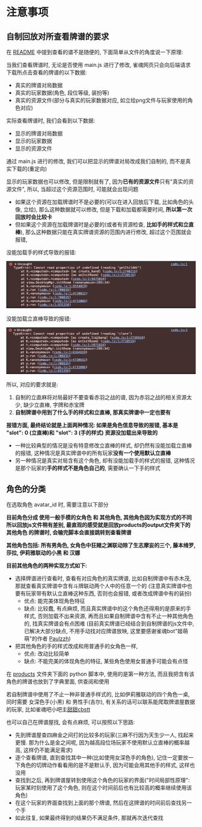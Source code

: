 # 注意事项

## 自制回放对所查看牌谱的要求

在 [README](README.md) 中提到查看的谱不是随便的, 下面简单从文件的角度说一下原理:

当我们查看牌谱时, 无论是否使用 main.js 进行了修改, 雀魂网页只会向后端请求下载所点击查看的牌谱的以下数据:

- 真实的牌谱对局数据
- 真实的玩家数据(角色, 段位等级, 装扮等)
- 真实的资源文件(部分与真实的玩家数据对应, 如立绘png文件与玩家使用的角色对应)

实际查看牌谱时, 我们会看到以下数据:

- 显示的牌谱对局数据
- 显示的玩家数据
- 显示的资源文件

通过 main.js 进行的修改, 我们可以把显示的牌谱对局改成我们自制的, 而不是真实下载的(重定向)

显示的玩家数据也可以修改, 但是限制就有了, 因为**已有的资源文件**只有"真实的资源文件", 所以, 当超过这个资源范围时, 可能就会出现问题

- 如果这个资源在加载牌谱时不是必要的(可以在进入回放后下载, 比如角色的头像, 立绘), 那么这种数据就可以修改, 但是下载和加载都需要时间, **所以第一次回放时会比较卡**
- 但如果这个资源在加载牌谱时是必要的(或者有资源检查, **比如手的样式和立直棒**), 那么这种数据只能在真实牌谱资源的范围内进行修改, 超过这个范围就会报错,

没能加载手的样式导致的报错: 

![没能加载手的样式导致的报错](pic/create_hand_error.png)

没能加载立直棒导致的报错: 

![没能加载立直棒导致的报错](pic/create_liqibang_error.png)

所以, 对应的要求就是: 

1. 自制的立直麻将对局最好不要查看赤羽之战的谱, 因为赤羽之战的相关资源太少, 缺少立直棒, 字牌和赤宝牌
2. **自制牌谱中用到了什么手的样式和立直棒, 那真实牌谱中一定也要有**

**报错方面, 最终结论就是上面两种情况: 如果是角色信息导致的报错, 基本是 "slot": 0 (立直棒)和 "slot": 3 (手的样式) 资源没加载出来导致的**

- 一种比较典型的情况是没有特意修改立直棒的样式, 却仍然有没能加载立直棒的报错, 这种情况是真实牌谱中的所有玩家**没有一个使用默认立直棒**
- 另一种情况是真实对局含有这个角色, 却有没能加载手的样式的报错, 这种情况是那个玩家的**手的样式不是角色自己的**, 需要确认一下手的样式

## 角色的分类

在选取角色 avatar_id 时, 需要注意以下部分

**目前角色分成 使用一般手模的女角色 和 其他角色, 其他角色因为实现方式的不同所以回放js文件稍有差别,
最直观的感受就是回放products的output文件夹下的 其他角色 的牌谱时, 会输完脚本会直接跳转到查看牌谱**

**其他角色包括: 所有男角色, 女角色中狂赌之渊联动除了生志摩妄的三个, 藤本绮罗, 莎拉, 伊莉雅联动的小黑 和 汉娜**

**目前其他角色的两种实现方式如下:**

- 选择牌谱进行查看时, 查看有对应角色的真实牌谱, 比如自制牌谱中有赤木茂, 那就查看真实牌谱中含有斗牌联动两个人中的任意一个的
  (注意真实牌谱中也要有玩家带有默认立直棒这种东西, 否则也会报错, 或者改成牌谱中有的装扮)
    - 优点: 能完美体现角色特征
    - 缺点: 比较蠢, 有点麻烦, 而且真实牌谱中的这个角色还得用的是原来的手样式, 否则加载不出来资源, 再而且如果自制牌谱中含有不止一种其他角色的,
      找真实牌谱会有点困难
      (目前真实牌谱已经结合到自制牌谱的js文件中, 已解决大部分缺点, 不用手动找对应牌谱放映, 这里要感谢雀魂bot"姬萌萌"的作者 [Paulzzh](https://space.bilibili.com/73796753))
- 把其他角色的手的样式改成和用普通手的女角色一样,
    - 优点: 改动比较简单
    - 缺点: 不能完美的体现角色的特征, 某些角色使用女普通手可能会有点怪

在 [products](../products) 文件夹下面的 python 脚本中, 使用的是第一种方法, 而且我把含有该角色的牌谱也放到了字典里面, 供查阅和使用

若自制牌谱中使用了不止一种非普通手样式的, 比如伊莉雅联动的四个角色一桌, 同时需要 女深色手(小黑) 和 男性手(吉尔), 
有关系的话可以联系能爬取牌谱屋数据的玩家, 比如雀魂吧小吧主[甜甜cbstt](https://space.bilibili.com/437346309)

也可以自己在牌谱屋找, 会有点麻烦, 可以按照以下思路:

- 先到牌谱屋查四麻金之间打的比较多的玩家(三麻不行因为天生少一人, 找起来更慢. 那为什么是金之间呢, 因为越高段位场玩家不使用默认立直棒的概率越高, 这样仍不能满足需求)
- 逐个查看牌谱, 直到查找其中一种(比如使用女深色手的角色), 记住一定要放一下角色的切牌动作看看用的是不是默认手, 因为可能会用其他手的样式, 这样也没用
- 查找到之后, 再到牌谱屋转到使用这个角色的玩家的界面("时间局部性原理": 玩家某时刻使用了这个角色, 则在这个时间前后也有比较高的概率继续使用该角色)
- 在这个玩家的界面查找到上面的那个牌谱, 然后在这牌谱的时间前后查找另一个手
- 如此往复, 如果最终得到的结果仍不满足条件, 那就再次迭代查找
